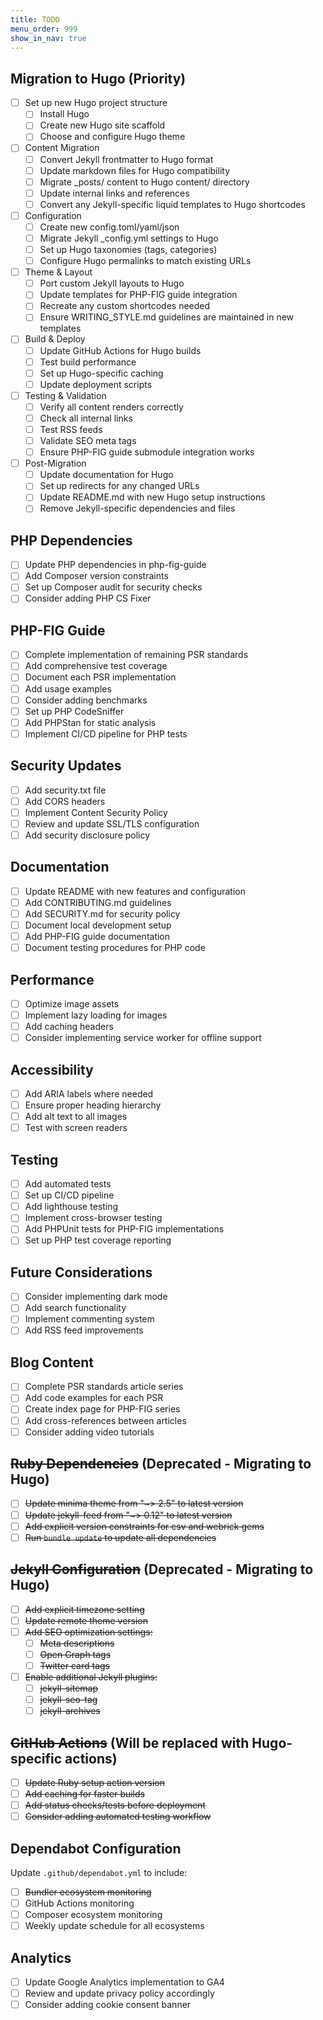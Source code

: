 ```yaml
---
title: TODO
menu_order: 999
show_in_nav: true
---
```


## Migration to Hugo (Priority)

- [ ] Set up new Hugo project structure
  - [ ] Install Hugo
  - [ ] Create new Hugo site scaffold
  - [ ] Choose and configure Hugo theme
- [ ] Content Migration
  - [ ] Convert Jekyll frontmatter to Hugo format
  - [ ] Update markdown files for Hugo compatibility
  - [ ] Migrate _posts/ content to Hugo content/ directory
  - [ ] Update internal links and references
  - [ ] Convert any Jekyll-specific liquid templates to Hugo shortcodes
- [ ] Configuration
  - [ ] Create new config.toml/yaml/json
  - [ ] Migrate Jekyll _config.yml settings to Hugo
  - [ ] Set up Hugo taxonomies (tags, categories)
  - [ ] Configure Hugo permalinks to match existing URLs
- [ ] Theme & Layout
  - [ ] Port custom Jekyll layouts to Hugo
  - [ ] Update templates for PHP-FIG guide integration
  - [ ] Recreate any custom shortcodes needed
  - [ ] Ensure WRITING_STYLE.md guidelines are maintained in new templates
- [ ] Build & Deploy
  - [ ] Update GitHub Actions for Hugo builds
  - [ ] Test build performance
  - [ ] Set up Hugo-specific caching
  - [ ] Update deployment scripts
- [ ] Testing & Validation
  - [ ] Verify all content renders correctly
  - [ ] Check all internal links
  - [ ] Test RSS feeds
  - [ ] Validate SEO meta tags
  - [ ] Ensure PHP-FIG guide submodule integration works
- [ ] Post-Migration
  - [ ] Update documentation for Hugo
  - [ ] Set up redirects for any changed URLs
  - [ ] Update README.md with new Hugo setup instructions
  - [ ] Remove Jekyll-specific dependencies and files

## PHP Dependencies

- [ ] Update PHP dependencies in php-fig-guide
- [ ] Add Composer version constraints
- [ ] Set up Composer audit for security checks
- [ ] Consider adding PHP CS Fixer

## PHP-FIG Guide

- [ ] Complete implementation of remaining PSR standards
- [ ] Add comprehensive test coverage
- [ ] Document each PSR implementation
- [ ] Add usage examples
- [ ] Consider adding benchmarks
- [ ] Set up PHP CodeSniffer
- [ ] Add PHPStan for static analysis
- [ ] Implement CI/CD pipeline for PHP tests

## Security Updates

- [ ] Add security.txt file
- [ ] Add CORS headers
- [ ] Implement Content Security Policy
- [ ] Review and update SSL/TLS configuration
- [ ] Add security disclosure policy

## Documentation

- [ ] Update README with new features and configuration
- [ ] Add CONTRIBUTING.md guidelines
- [ ] Add SECURITY.md for security policy
- [ ] Document local development setup
- [ ] Add PHP-FIG guide documentation
- [ ] Document testing procedures for PHP code

## Performance

- [ ] Optimize image assets
- [ ] Implement lazy loading for images
- [ ] Add caching headers
- [ ] Consider implementing service worker for offline support

## Accessibility

- [ ] Add ARIA labels where needed
- [ ] Ensure proper heading hierarchy
- [ ] Add alt text to all images
- [ ] Test with screen readers

## Testing

- [ ] Add automated tests
- [ ] Set up CI/CD pipeline
- [ ] Add lighthouse testing
- [ ] Implement cross-browser testing
- [ ] Add PHPUnit tests for PHP-FIG implementations
- [ ] Set up PHP test coverage reporting

## Future Considerations

- [ ] Consider implementing dark mode
- [ ] Add search functionality
- [ ] Implement commenting system
- [ ] Add RSS feed improvements

## Blog Content

- [ ] Complete PSR standards article series
- [ ] Add code examples for each PSR
- [ ] Create index page for PHP-FIG series
- [ ] Add cross-references between articles
- [ ] Consider adding video tutorials

## ~~Ruby Dependencies~~ (Deprecated - Migrating to Hugo)

- [ ] ~~Update minima theme from "~> 2.5" to latest version~~
- [ ] ~~Update jekyll-feed from "~> 0.12" to latest version~~
- [ ] ~~Add explicit version constraints for csv and webrick gems~~
- [ ] ~~Run `bundle update` to update all dependencies~~

## ~~Jekyll Configuration~~ (Deprecated - Migrating to Hugo)

- [ ] ~~Add explicit timezone setting~~
- [ ] ~~Update remote theme version~~
- [ ] ~~Add SEO optimization settings:~~
  - [ ] ~~Meta descriptions~~
  - [ ] ~~Open Graph tags~~
  - [ ] ~~Twitter card tags~~
- [ ] ~~Enable additional Jekyll plugins:~~
  - [ ] ~~jekyll-sitemap~~
  - [ ] ~~jekyll-seo-tag~~
  - [ ] ~~jekyll-archives~~

## ~~GitHub Actions~~ (Will be replaced with Hugo-specific actions)

- [ ] ~~Update Ruby setup action version~~
- [ ] ~~Add caching for faster builds~~
- [ ] ~~Add status checks/tests before deployment~~
- [ ] ~~Consider adding automated testing workflow~~

## Dependabot Configuration

Update `.github/dependabot.yml` to include:

- [ ] ~~Bundler ecosystem monitoring~~
- [ ] GitHub Actions monitoring
- [ ] Composer ecosystem monitoring
- [ ] Weekly update schedule for all ecosystems

## Analytics

- [ ] Update Google Analytics implementation to GA4
- [ ] Review and update privacy policy accordingly
- [ ] Consider adding cookie consent banner

